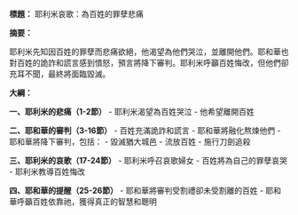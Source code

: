 **標題：** 耶利米哀歌：為百姓的罪孽悲痛

**摘要：**

耶利米先知因百姓的罪孽而悲痛欲絕，他渴望為他們哭泣，並離開他們。耶和華也對百姓的詭詐和謊言感到憤怒，預言將降下審判。耶利米呼籲百姓悔改，但他們卻充耳不聞，最終將面臨毀滅。

**大綱：**

**一、耶利米的悲痛（1-2節）**
    - 耶利米渴望為百姓哭泣
    - 他希望離開百姓

**二、耶和華的審判（3-16節）**
    - 百姓充滿詭詐和謊言
    - 耶和華將融化熬煉他們
    - 耶和華將降下審判，包括：
        - 毀滅猶大城邑
        - 流放百姓
        - 施行刀劍追殺

**三、耶利米的哀歌（17-24節）**
    - 耶利米呼召哀歌婦女
    - 百姓將為自己的罪孽哀哭
    - 耶利米教導百姓悔改

**四、耶和華的提醒（25-26節）**
    - 耶和華將審判受割禮卻未受割離的百姓
    - 耶和華呼籲百姓依靠祂，獲得真正的智慧和聰明